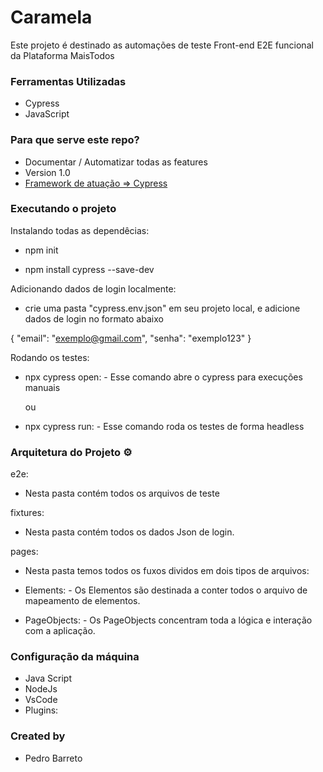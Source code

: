 # Caramela

Este projeto é destinado as automações de teste Front-end E2E funcional da Plataforma MaisTodos

### Ferramentas Utilizadas

- Cypress
- JavaScript

### Para que serve este repo?

- Documentar / Automatizar todas as features
- Version 1.0
- [Framework de atuação => Cypress](https://www.cypress.io/)

### Executando o projeto

Instalando todas as dependêcias:

- npm init

- npm install cypress --save-dev

Adicionando dados de login localmente:

- crie uma pasta "cypress.env.json" em seu projeto local, e adicione dados de login no formato abaixo

{
    "email": "exemplo@gmail.com",
    "senha": "exemplo123"
}

Rodando os testes:

- npx cypress open: - Esse comando abre o cypress para execuções manuais

    ou

- npx cypress run: - Esse comando roda os testes de forma headless


### Arquitetura do Projeto :gear:

e2e:

- Nesta pasta contém todos os arquivos de teste

fixtures:

- Nesta pasta contém todos os dados Json de login.

pages:

- Nesta pasta temos todos os fuxos dividos em dois tipos de arquivos:

- Elements: - Os Elementos são destinada a conter todos o arquivo de mapeamento de elementos.

- PageObjects: - Os PageObjects concentram toda a lógica e interação com a aplicação.



### Configuração da máquina

- Java Script
- NodeJs
- VsCode
- Plugins:

### Created by

- Pedro Barreto